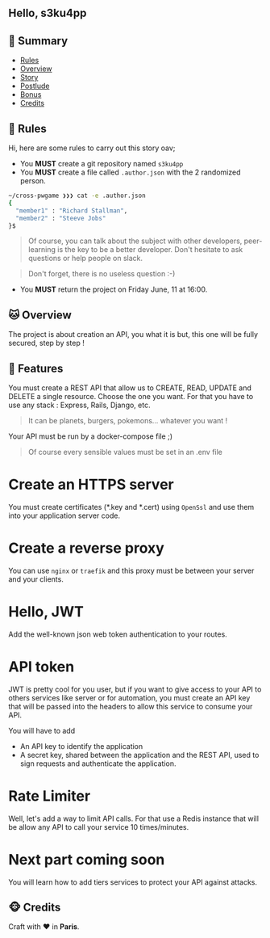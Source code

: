 ## Hello, s3ku4pp

## <a name='TOC'>🐼 Summary</a>

* [Rules](#rules)
* [Overview](#overview)
* [Story](#story)
* [Postlude](#postlude)
* [Bonus](#bonus)
* [Credits](#credits)

## <a name='overview'>🦊 Rules</a>

Hi, here are some rules to carry out this story oav;

* You **MUST** create a git repository named `s3ku4pp`
* You **MUST** create a file called `.author.json` with the 2 randomized person.

```sh
~/cross-pwgame ❯❯❯ cat -e .author.json
{
  "member1" : "Richard Stallman",
  "member2" : "Steeve Jobs"
}$
```

> Of course, you can talk about the subject with other developers, peer-learning is
> the key to be a better developer. Don't hesitate to ask questions or help people on slack.

> Don't forget, there is no useless question :-)

* You **MUST** return the project on Friday June, 11 at 16:00.

## <a name='overview'>🐱 Overview</a>

The project is about creation an API, you what it is but, this one will be fully secured, step by step !

## <a name='story'>🐨 Features</a>

You must create a REST API that allow us to CREATE, READ, UPDATE and DELETE a single resource. Choose the one you want.
For that you have to use any stack : Express, Rails, Django, etc. 

> It can be planets, burgers, pokemons... whatever you want !

Your API must be run by a docker-compose file ;)

> Of course every sensible values must be set in an .env file

# Create an HTTPS server

You must create certificates (\*.key and \*.cert) using `OpenSsl` and use them into your application server code.

# Create a reverse proxy

You can use `nginx` or `traefik` and this proxy must be between your server and your clients.

# Hello, JWT

Add the well-known json web token authentication to your routes.

# API token

JWT is pretty cool for you user, but if you want to give access to your API to others services like server or for automation, 
you must create an API key that will be passed into the headers to allow this service to consume your API.

You will have to add
- An API key to identify the application
- A secret key, shared between the application and the REST API, used to sign requests and authenticate the application.

# Rate Limiter

Well, let's add a way to limit API calls. For that use a Redis instance that will be allow any API to call your service 10 times/minutes.

# Next part coming soon

You will learn how to add tiers services to protect your API against attacks.

## <a name='credits'>🐵 Credits</a>

Craft with :heart: in **Paris**.
